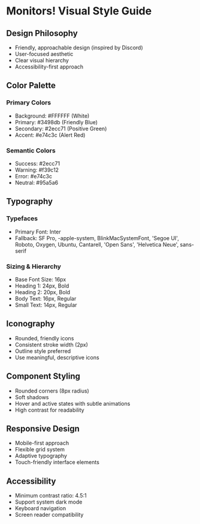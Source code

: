 # Monitors! Visual Style Guide

## Design Philosophy
- Friendly, approachable design (inspired by Discord)
- User-focused aesthetic
- Clear visual hierarchy
- Accessibility-first approach

## Color Palette
### Primary Colors
- Background: #FFFFFF (White)
- Primary: #3498db (Friendly Blue)
- Secondary: #2ecc71 (Positive Green)
- Accent: #e74c3c (Alert Red)

### Semantic Colors
- Success: #2ecc71
- Warning: #f39c12
- Error: #e74c3c
- Neutral: #95a5a6

## Typography
### Typefaces
- Primary Font: Inter
- Fallback: SF Pro, -apple-system, BlinkMacSystemFont, 'Segoe UI', Roboto, Oxygen, Ubuntu, Cantarell, 'Open Sans', 'Helvetica Neue', sans-serif

### Sizing & Hierarchy
- Base Font Size: 16px
- Heading 1: 24px, Bold
- Heading 2: 20px, Bold
- Body Text: 16px, Regular
- Small Text: 14px, Regular

## Iconography
- Rounded, friendly icons
- Consistent stroke width (2px)
- Outline style preferred
- Use meaningful, descriptive icons

## Component Styling
- Rounded corners (8px radius)
- Soft shadows
- Hover and active states with subtle animations
- High contrast for readability

## Responsive Design
- Mobile-first approach
- Flexible grid system
- Adaptive typography
- Touch-friendly interface elements

## Accessibility
- Minimum contrast ratio: 4.5:1
- Support system dark mode
- Keyboard navigation
- Screen reader compatibility